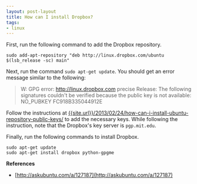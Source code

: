 ```yaml
---
layout: post-layout
title: How can I install Dropbox?
tags:
- linux
---
```


First, run the following command to add the Dropbox repository.

    sudo add-apt-repository "deb http://linux.dropbox.com/ubuntu $(lsb_release -sc) main"

Next, run the command `sudo apt-get update`. You should get an error message
similar to the following:

> W: GPG error: http://linux.dropbox.com precise Release: The following
> signatures couldn't be verified because the public key is not available:
> NO_PUBKEY FC918B335044912E

Follow the instructions at
[{{site.url}}/2013/02/24/how-can-i-install-ubuntu-repository-public-keys/]({{site.url}}/2013/02/24/how-can-i-install-ubuntu-repository-public-keys/)
to add the necessary keys. While following the instruction, note that the
Dropbox's key server is `pgp.mit.edu`.

Finally, run the following commands to install Dropbox.

    sudo apt-get update
    sudo apt-get install dropbox python-gpgme

**References**

- [http://askubuntu.com/a/127187](http://askubuntu.com/a/127187)

